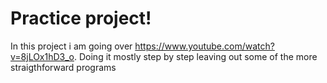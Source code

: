 # Practice project!
In this project i am going over 
 https://www.youtube.com/watch?v=8jLOx1hD3_o. Doing it mostly step by step leaving out some of the more straigthforward programs
